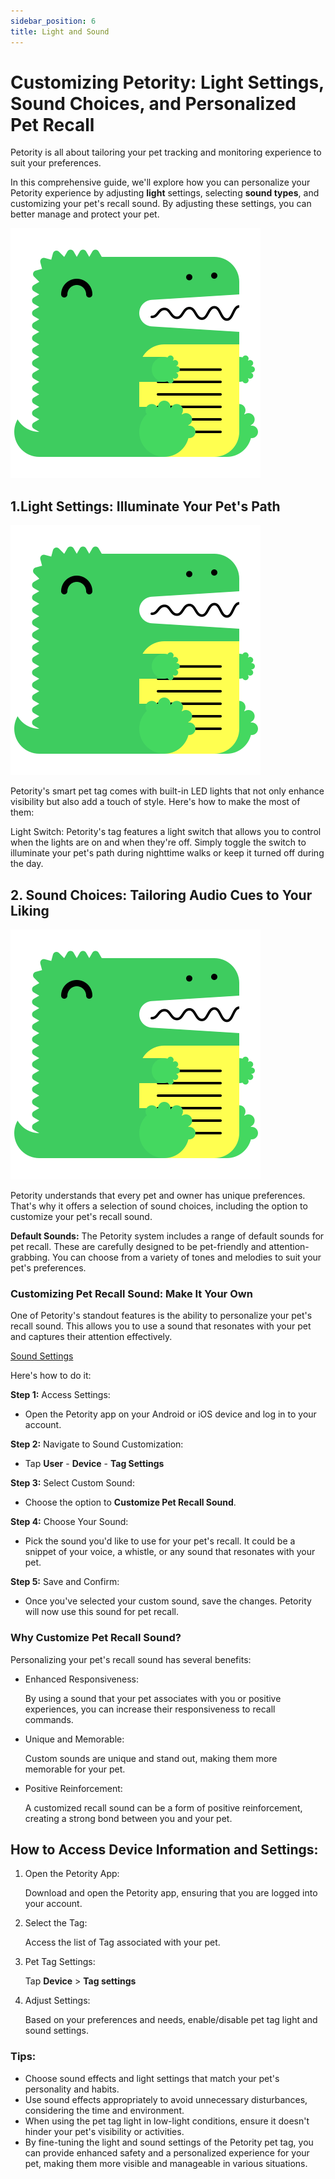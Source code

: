 ```yaml
---
sidebar_position: 6
title: Light and Sound
---
```


# Customizing Petority: Light Settings, Sound Choices, and Personalized Pet Recall
Petority is all about tailoring your pet tracking and monitoring experience to suit your preferences. 

In this comprehensive guide, we'll explore how you can personalize your Petority experience by adjusting **light** settings, selecting **sound types**, and customizing your pet's recall sound. By adjusting these settings, you can better manage and protect your pet.

![Tag light](/img/logo.svg)

## 1.Light Settings: Illuminate Your Pet's Path

![light](/img/logo.svg)

Petority's smart pet tag comes with built-in LED lights that not only enhance visibility but also add a touch of style. Here's how to make the most of them:

Light Switch: Petority's tag features a light switch that allows you to control when the lights are on and when they're off. Simply toggle the switch to illuminate your pet's path during nighttime walks or keep it turned off during the day.

## 2. Sound Choices: Tailoring Audio Cues to Your Liking
![Sound Settings](/img/logo.svg)

Petority understands that every pet and owner has unique preferences. That's why it offers a selection of sound choices, including the option to customize your pet's recall sound.

**Default Sounds:** The Petority system includes a range of default sounds for pet recall. These are carefully designed to be pet-friendly and attention-grabbing. You can choose from a variety of tones and melodies to suit your pet's preferences.

### Customizing Pet Recall Sound: Make It Your Own

One of Petority's standout features is the ability to personalize your pet's recall sound. This allows you to use a sound that resonates with your pet and captures their attention effectively. 

[Sound Settings](/img/logo.svg)

Here's how to do it:

**Step 1:** Access Settings:

+ Open the Petority app on your Android or iOS device and log in to your account.

**Step 2:** Navigate to Sound Customization:

+ Tap **User** - **Device** - **Tag Settings**

**Step 3:** Select Custom Sound:

+ Choose the option to **Customize Pet Recall Sound**.

**Step 4:** Choose Your Sound:

+ Pick the sound you'd like to use for your pet's recall. It could be a snippet of your voice, a whistle, or any sound that resonates with your pet.

**Step 5:** Save and Confirm:

+ Once you've selected your custom sound, save the changes. Petority will now use this sound for pet recall.

### Why Customize Pet Recall Sound?

Personalizing your pet's recall sound has several benefits:

+ Enhanced Responsiveness:

    By using a sound that your pet associates with you or positive experiences, you can increase their responsiveness to recall commands.

+ Unique and Memorable:
    
    Custom sounds are unique and stand out, making them more memorable for your pet.

+ Positive Reinforcement:
    
    A customized recall sound can be a form of positive reinforcement, creating a strong bond between you and your pet.

## How to Access Device Information and Settings:
1. Open the Petority App: 

    Download and open the Petority app, ensuring that you are logged into your account.
2. Select the Tag: 

    Access the list of Tag associated with your pet.
3. Pet Tag Settings:

    Tap **Device** > **Tag settings**
4. Adjust Settings: 

    Based on your preferences and needs, enable/disable pet tag light and sound settings.
    
### Tips:
+ Choose sound effects and light settings that match your pet's personality and habits.
+ Use sound effects appropriately to avoid unnecessary disturbances, considering the time and environment.
+ When using the pet tag light in low-light conditions, ensure it doesn't hinder your pet's visibility or activities.
+ By fine-tuning the light and sound settings of the Petority pet tag, you can provide enhanced safety and a personalized experience for your pet, making them more visible and manageable in various situations.
